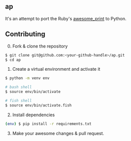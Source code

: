 ## ap

It's an attempt to port the Ruby's [awesome_print](https://github.com/awesome-print/awesome_print) to Python.

## Contributing

0. Fork & clone the repository
```sh
$ git clone git@github.com:<your-github-handle>/ap.git
$ cd ap
```

1. Create a virtual environment and activate it
```sh
$ python -m venv env

# bash shell
$ source env/bin/activate

# fish shell
$ source env/bin/activate.fish
```

2. Install dependencies
```sh
(env) $ pip install -r requirements.txt
```

3. Make your awesome changes & pull request.

